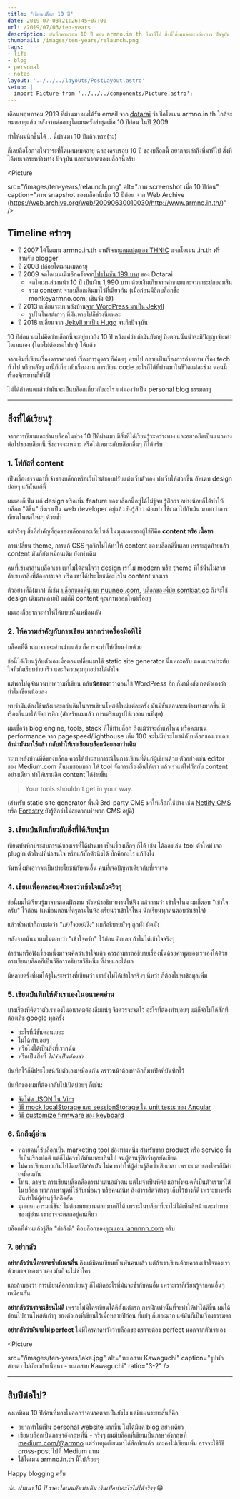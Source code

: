 ```yaml
---
title: "เขียนบล็อก 10 ปี"
date: 2019-07-03T21:26:45+07:00
url: /2019/07/03/ten-years
description: บันทึกครบรอบ 10 ปี ของ armno.in.th ที่มาที่ไป สิ่งที่ได้พบเจอระหว่างทาง ปัจจุบัน และอนาคต
thumbnail: /images/ten-years/relaunch.png
tags:
- life
- blog
- personal
- notes
layout: '../../../layouts/PostLayout.astro'
setup: |
  import Picture from '../../../components/Picture.astro';
---
```


เดือนพฤษภาคม 2019 ที่ผ่านมา ผมได้รับ email จาก [dotarai](https://www.dotarai.co.th) ว่า ชื่อโดเมน armno.in.th
ใกล้จะหมดอายุแล้ว หลังจากต่ออายุโดเมนครั้งล่าสุดเมื่อ 10 ปีก่อน ในปี 2009

ทำให้ผมนึกขึ้นได้ .. นี่ผ่านมา 10 ปีแล้วเหรอ(วะ)

ก็เลยถือโอกาสในวาระที่โดเมนหมดอายุ ฉลองครบรอบ 10 ปี ของบล็อกนี้
อยากจะเล่าถึงที่มาที่ไป สิ่งที่ได้พบเจอระหว่างทาง ปัจจุบัน และอนาคตของบล็อกนี้ครับ

<Picture
  
  src="/images/ten-years/relaunch.png"
  alt="ภาพ screenshot เมื่อ 10 ปีก่อน"
  caption="ภาพ snapshot ของบล็อกนี้เมื่อ 10 ปีก่อน จาก Web Archive (https://web.archive.org/web/20090630010030/http://www.armno.in.th/)"
/>

## Timeline คร่าวๆ

- ปี 2007 ได้โดเมน armno.in.th มาฟรีจาก[แคมเปญของ THNIC](https://www.blognone.com/node/6472)
แจกโดเมน .in.th ฟรีสำหรับ blogger
- ปี 2008 ปล่อยโดเมนหมดอายุ
- ปี 2009 จดโดเมนเดิมอีกครั้งจาก[โปรโมชั่น 199 บาท](https://ksmecare.wordpress.com/2009/08/28/domain/) ของ Dotarai
  - จดโดเมนล่วงหน้า 10 ปี เป็นเงิน 1,990 บาท ด้วยเงินเก็บจากค่าขนมและจากกระปุกออมสิน
  - รวม content จากบล็อกเดิมมาไว้ที่เดียวกัน (เมื่อก่อนมีอีกบล็อกชื่อ monkeyarmno.com, เขินจัง 😅)
- ปี 2013 เปลี่ยนระบบหลังบ้าน[จาก WordPress มาเป็น Jekyll](https://armno.in.th/2013/03/09/from-wordpress-to-jekyll/)
  - รูปในโพสต์เก่าๆ ที่มันหายไปก็ช่วงนี้แหละ
- ปี 2018 เปลี่ยนจาก [Jekyll มาเป็น Hugo](https://armno.in.th/2018/03/24/jekyll-to-hugo/) จนถึงปัจจุบัน


10 ปีก่อน ผมไม่คิดว่าบล็อกนี้จะอยู่ยาวถึง 10 ปี
หวังแค่ว่า ถ้ามันยังอยู่ ถึงตอนนั้นน่าจะมีปัญญาจ่ายค่าโดเมนเอง (โดยไม่ต้องรอโปรฯ) ได้แล้ว

จากเดิมที่เขียนเรื่องดาราศาสตร์ เรื่องการดูดาว ก็ค่อยๆ หายไป
กลายเป็นเรื่องการถ่ายภาพ เรื่อง tech ทั่วไป หรือหลังๆ มานี้ก็เกี่ยวกับเรื่องงาน การเขียน code
อะไรก็ได้ที่ผ่านมาในชีวิตแต่ละช่วง ตอนนี้เรื่องจักรยานก็ยังมี!

ไม่ได้กำหนดแล้วว่ามันจะเป็นบล็อกเกี่ยวกับอะไร แต่มองว่าเป็น personal blog ธรรมดาๆ

-----

## สิ่งที่ได้เรียนรู้

จากการเขียนและอ่านบล็อกในช่วง 10 ปีที่ผ่านมา
มีสิ่งที่ได้เรียนรู้ระหว่างทาง และอยากยึดเป็นแนวทางต่อไปของบล็อกนี้
ซึ่งอาจจะเหมาะ หรือไม่เหมาะกับบล็อกอื่นๆ ก็ได้ครับ

### 1. โฟกัสที่ content

เป็นเรื่องธรรมดาที่เจ้าของบล็อกหรือเว็บไซต์ชอบปรับแต่งเว็บตัวเอง
ทำเว็บให้สวยขึ้น อัพเดท design บ่อยๆ แก้นั่นแก้นี่

ผมเองก็เป็น แก้ design หรือเพิ่ม feature ของบล็อกนี้อยู่ได้ไม่รู้จบ
รู้สึกว่า อย่างน้อยก็ได้ทำให้บล็อก "ดีขึ้น" ยิ่งเราเป็น web developer อยู่แล้ว ยิ่งรู้สึกว่าต้องทำ
ใช้เวลาไปกับมัน มากกว่าการเขียนโพสต์ใหม่ๆ ด้วยซ้ำ

แต่จริงๆ สิ่งที่สำคัญที่สุดของบล็อกและเว็บไซต์ ในมุมมองของผู้ใช้ก็คือ **content หรือ เนื้อหา**

การเปลี่ยน theme, การแก้ CSS จุกจิกไม่ได้ทำให้ content ของบล็อกดีขึ้นเลย
เพราะสุดท้ายแล้ว content มันก็ยังเหมือนเดิม ยังเท่าเดิม

คนที่เข้ามาอ่านบล็อกเรา
เขาไม่ได้สนใจว่า design เราไม่ modern หรือ theme ที่ใช้นั้นไม่สวย
ถ้าเขาหาสิ่งที่ต้องการเจอ หรือ เขาได้ประโยชน์อะไรใน content ของเรา

ตัวอย่างที่ดี(มาก) ก็เช่น [บล็อกของพี่นู๋เนย nuuneoi.com](https://nuuneoi.com/),
[บล็อกของพี่ปุ๋ย somkiat.cc](http://www.somkiat.cc)
ถึงจะใช้ design เดิมมาหลายปี แต่ก็มี content คุณภาพออกใหม่เรื่อยๆ

ผมเองก็อยากจะทำให้ได้แบบนั้นเหมือนกัน

### 2. ให้ความสำคัญกับการเขียน มากกว่าเครื่องมือที่ใช้

บล็อกที่ดี นอกจากจะอ่านง่ายแล้ว ก็ควรจะทำให้เขียนง่ายด้วย

ข้อนี้ได้เรียนรู้กับตัวเองเมื่อตอนเปลี่ยนมาใช้ static site generator นี่แหละครับ
ตอนแรกประทับใจที่มันเรียบง่าย เร็ว และก็ควบคุมทุกอย่างได้ดั่งใจ

แต่พอไปดูจำนวนบทความที่เขียน กลับ**น้อยลง**กว่าตอนใช้ WordPress อีก
ก็มานั่งสังเกตตัวเองว่าทำไมเขียนน้อยลง

พบว่ามันต้องใช้พลังเยอะกว่าเดิมในการเขียนโพสต์ใหม่แต่ละครั้ง
มันมีขั้นตอนระหว่างทางมากขึ้น มีเรื่องอื่นมาให้จัดการอีก
(สำหรับผมแล้ว การเตรียมรูปใช้เวลานานที่สุด)

ผมเชื่อว่า blog engine, tools, stack ที่ใช้ทำบล็อก ถึงแม้ว่าจะล้ำแค่ไหน
หรือคะแนน performance จาก pagespeed/lighthouse เต็ม 100
จะไม่มีประโยชน์กับบล็อกของเราเลย
**ถ้านำมันมาใช้แล้ว กลับทำให้เราเขียนบล็อกน้อยลงกว่าเดิม**

ระบบหลังบ้านที่ดีของบล็อก ควรให้ประสบการณ์ในการเขียนที่ดีแก่ผู้เขียนด้วย
ตัวอย่างเช่น editor ของ Medium.com นั้นผมชอบมาก ให้ tool จัดการเรื่องอื่นให้เรา
แล้วเราแค่โฟกัสกับ content อย่างเดียว ทำให้เราผลิต content ได้ง่ายขึ้น

> Your tools shouldn't get in your way.

(สำหรับ static site generator นั้นมี 3rd-party CMS มาให้เลือกใช้บ้าง เช่น [Netlify CMS](https://www.netlifycms.org/)
หรือ [Forestry](https://forestry.io) ยังรู้สึกว่าไม่สะดวกเท่าพวก CMS อยู่ดี)

### 3. เขียนบันทึกเกี่ยวกับสิ่งที่ได้เรียนรู้มา

เขียนบันทึกประสบการณ์ของเราที่ได้ผ่านมา
เป็นเรื่องเล็กๆ ก็ได้ เช่น
ได้ลองเล่น tool ตัวใหม่ เจอ plugin ตัวใหม่ที่น่าสนใจ
หรือแก้บั๊กตัวนึงได้ บั๊กคืออะไร แก้ยังไง

วันหนึ่งมันอาจจะเป็นประโยชน์กับคนอื่น คนที่เจอปัญหาเดียวกับที่เราเจอ

### 4. เขียนเพื่อทดสอบตัวเองว่าเข้าใจแล้วจริงๆ

ข้อนี้ผมได้เรียนรู้มาจากตอนฝึกงาน หัวหน้าอธิบายงานให้ฟัง แล้วถามว่า เข้าใจไหม
ผมก็ตอบ "เข้าใจครับ" ไว้ก่อน (เหมือนตอนที่ครูถามในห้องเรียนว่าเข้าใจไหม นักเรียนทุกคนตอบว่าเข้าใจ)

แล้วหัวหน้าก็ถามต่อว่า _"เข้าใจว่ายังไง"_ ผมก็อธิบายมั่วๆ ถูกมั่ง ผิดมั่ง

หลังจากนั้นมาผมไม่ตอบว่า "เข้าใจครับ" ไว้ก่อน อีกเลย ถ้าไม่ได้เข้าใจจริงๆ

ถ้าอ่านหรือฟังเรื่องหนึ่งมาจนคิดว่าเข้าใจแล้ว
ควรสามารถอธิบายเรื่องนั้นด้วยคำพูดของเราเองได้ด้วย
การเขียนบล็อกก็เป็นวิธีการอธิบายวิธีหนึ่ง ที่ง่ายและได้ผล

มีหลายครั้งที่ผมได้รู้ในระหว่างที่เขียนว่า เรายังไม่ได้เข้าใจจริงๆ นี่หว่า ก็ต้องไปหาข้อมูลเพิ่ม

### 5. เขียนบันทึกให้ตัวเราเองในอนาคตอ่าน

บางเรื่องที่คิดว่าตัวเราเองในอนาคตต้องลืมแน่ๆ จึงควรจะจดไว้
อะไรที่ต้องทำบ่อยๆ แต่ก็จำไม่ได้สักที ต้องเสิช google ทุกครั้ง

- อะไรที่มีขั้นตอนเยอะ
- ไม่ได้ทำบ่อยๆ
- หรือไม่ได้เป็นสิ่งที่เราถนัด
- หรือเป็นสิ่งที่ _ไม่จำเป็นต้องจำ_

บันทึกไว้ก็มีประโยชน์กับตัวเองเหมือนกัน คราวหน้าต้องทำอีกก็มาเปิดที่บันทึกไว้

บันทึกของผมที่ต้องกลับไปเปิดบ่อยๆ ก็เช่น:

- [จัดโค้ด JSON ใน Vim](https://armno.in.th/2016/01/25/format-json-in-vim/)
- [วิธี mock localStorage และ sessionStorage ใน unit tests ของ Angular](https://medium.com/@armno/til-mocking-localstorage-and-sessionstorage-in-angular-unit-tests-a765abdc9d87)
- [วิธี customize firmware ของ keyboard](https://medium.com/@armno/customizing-dz60-keyboard-firmware-e6ad7222288f)

### 6. นึกถึงผู้อ่าน

- หลายคนใช้บล็อกเป็น marketing tool ช่องทางหนึ่ง สำหรับขาย product หรือ service ซึ่งก็เป็นเรื่องปกติ
แต่ก็ไม่ควรให้มันเยอะเกินไป จนผู้อ่านรู้สึกว่าถูกยัดเยียด
- ไม่ควรเขียนยาวเกินไป*โดยที่ไม่จำเป็น* ไม่ควรทำให้ผู้อ่านรู้สึกว่าเสียเวลา เพราะเวลาของใครก็มีค่าเหมือนกัน
- โทน, ภาษา: การเขียนบล็อกคือการนำเสนอตัวตน แต่ไม่จำเป็นที่ต้องเอาทั้งหมดที่เป็นตัวเรามาใส่ในบล็อก พวกภาษาพูดที่ใช้กับเพื่อนๆ หรือคนสนิท สิงสาราสัตว์ต่างๆ เก็บไว้บ้างก็ดี เพราะบางครั้งมันทำให้ผู้อ่านรู้สึกอึดอัด
- มุกตลก อารมณ์ขัน: ไม่ต้องพยายามตลกมากก็ได้ เพราะในบล็อกที่เราไม่ได้เห็นสีหน้าและท่าทางของผู้อ่าน เราอาจจะตลกอยู่คนเดียว

บล็อกที่อ่านแล้วรู้สึก "กำลังดี" คือบล็อกของ[คุณแอน iannnnn.com](https://iannnnn.com/) ครับ

### 7. อย่ากลัว

**อย่ากลัวว่าเนื้อหาจะซ้ำกับคนอื่น** ถึงแม้มีคนเขียนเป็นพันคนแล้ว
แต่ถ้าเราเขียนด้วยความเข้าใจของเรา ด้วยภาษาของเราเอง มันก็จะไม่ซ้ำใคร

และถ้ามองว่า การเขียนคือการเรียนรู้ ก็ไม่ผิดอะไรที่มันจะซ้ำกับคนอื่น เพราะเราก็เรียนรู้จากคนอื่นๆ เหมือนกัน

**อย่ากลัวว่าเราจะเขียนไม่ดี** เพราะไม่มีใครเขียนได้ดีตั้งแต่แรก การฝึกเท่านั้นที่จะทำให้ทำได้ดีขึ้น
ผมได้ย้อนไปอ่านโพสต์เก่าๆ ของตัวเองที่เขียนไว้เมื่อหลายปีก่อน ที่แย่ๆ ก็เยอะมาก แต่มันก็เป็นเรื่องธรรมดา

**อย่ากลัวว่ามันจะไม่ perfect** ไม่มีใครคาดหวังว่าบล็อกของเราจะต้อง perfect นอกจากตัวเราเอง

<Picture
  
  src="/images/ten-years/lake.jpg"
  alt="ทะเลสาบ Kawaguchi"
  caption="รูปพักสายตา ไม่เกี่ยวกับเนื้อหา - ทะเลสาบ Kawaguchi"
  ratio="3-2"
/>

-----

## สิบปีต่อไป?

คงเหมือน 10 ปีก่อนที่มองไม่ออกว่าอนาคตจะเป็นยังไง แต่มีแผนระยะสั้นก็คือ

- อยากทำให้เป็น personal website มากขึ้น ไม่ได้มีแค่ blog อย่างเดียว
- เขียนบล็อกเป็นภาษาอังกฤษที่นี่ - จริงๆ ผมมีบล็อกที่เขียนเป็นภาษาอังกฤษที่ [medium.com/@armno](https://medium.com/@armno)
แต่ว่าหยุดเขียนมาได้สักพักแล้ว และคงไม่เขียนเพิ่ม อาจจะใช้วิธี cross-post ไปที่ Medium แทน
- ใช้โดเมน armno.in.th นี้ไปเรื่อยๆ

Happy blogging ครับ

_ปล. ผ่านมา 10 ปี ราคาโดเมนยังเท่าเดิม เงินเฟ้อทำอะไรไม่ได้จริงๆ_ 😁
